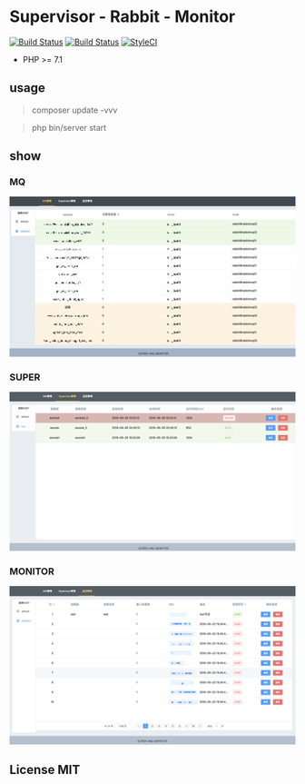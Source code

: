 # Supervisor - Rabbit - Monitor

[![Build Status](https://travis-ci.com/viliy/super-mq.svg?branch=master)](https://travis-ci.com/viliy/super-mq)
[![Build Status](https://scrutinizer-ci.com/g/viliy/super-mq/badges/build.png?b=master)](https://scrutinizer-ci.com/g/viliy/super-mq/build-status/master)
[![StyleCI](https://github.styleci.io/repos/211151687/shield?branch=master)](https://github.styleci.io/repos/211151687)

* PHP >= 7.1

## usage

>  composer update -vvv

>  php bin/server start 

## show

### MQ

![MQ](./mq.png)

### SUPER

![SUPER](./super.png)

### MONITOR

![MONITOR](./monitor.png)

## License MIT